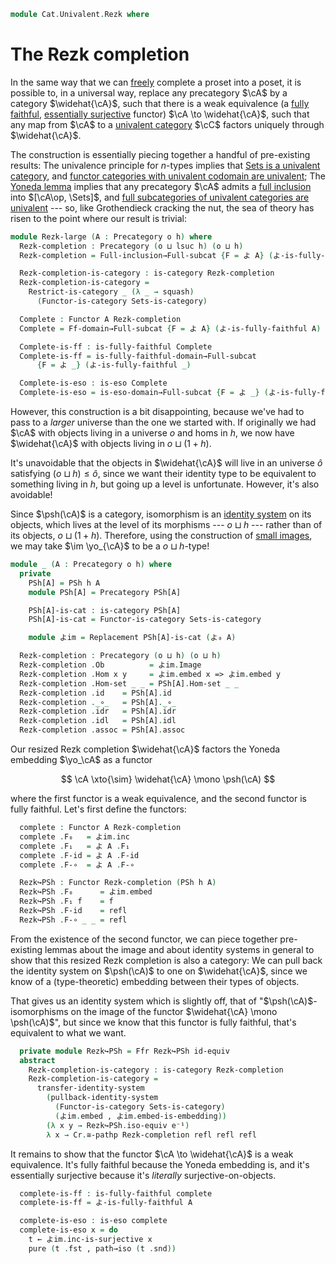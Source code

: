 <!--
```agda
{-# OPTIONS -vtc.def.fun:10 #-}
open import Cat.Functor.FullSubcategory
open import Cat.Functor.Properties
open import Cat.Instances.Functor
open import Cat.Instances.Sets
open import Cat.Functor.Hom
open import Cat.Prelude

open import Data.Image

import Cat.Functor.Reasoning.FullyFaithful as Ffr
import Cat.Reasoning as Cr
```
-->

```agda
module Cat.Univalent.Rezk where
```

<!--
```agda
private variable
  o h o' h' : Level
open Precategory
open Functor
```
-->

# The Rezk completion

In the same way that we can [freely] complete a proset into a poset, it
is possible to, in a universal way, replace any precategory $\cA$ by
a category $\widehat{\cA}$, such that there is a weak equivalence (a
[fully faithful], [essentially surjective] functor) $\cA \to
\widehat{\cA}$, such that any map from $\cA$ to a [univalent
category] $\cC$ factors uniquely through $\widehat{\cA}$.

[freely]: Cat.Functor.Adjoint.html
[fully faithful]: Cat.Functor.Base.html#ff-functors
[essentially surjective]: Cat.Functor.Base.html#essential-fibres
[univalent category]: Cat.Univalent.html

The construction is essentially piecing together a handful of
pre-existing results: The univalence principle for $n$-types implies
that [Sets is a univalent category][setu], and [functor categories with
univalent codomain are univalent][funcu]; The [Yoneda lemma] implies
that any precategory $\cA$ admits a [full inclusion] into
$[\cA\op, \Sets]$, and [full subcategories of univalent categories
are univalent][fullu] --- so, like Grothendieck cracking the nut, the
sea of theory has risen to the point where our result is trivial:

[setu]: Cat.Instances.Sets.html
[funcu]: Cat.Instances.Functor.html#functor-categories
[Yoneda lemma]: Cat.Functor.Hom.html#the-yoneda-embedding
[full inclusion]: Cat.Functor.FullSubcategory.html#from-full-inclusions
[fullu]: Cat.Functor.FullSubcategory.html#Restrict-is-category

```agda
module Rezk-large (A : Precategory o h) where
  Rezk-completion : Precategory (o ⊔ lsuc h) (o ⊔ h)
  Rezk-completion = Full-inclusion→Full-subcat {F = よ A} (よ-is-fully-faithful A)

  Rezk-completion-is-category : is-category Rezk-completion
  Rezk-completion-is-category =
    Restrict-is-category _ (λ _ → squash)
      (Functor-is-category Sets-is-category)

  Complete : Functor A Rezk-completion
  Complete = Ff-domain→Full-subcat {F = よ A} (よ-is-fully-faithful A)

  Complete-is-ff : is-fully-faithful Complete
  Complete-is-ff = is-fully-faithful-domain→Full-subcat
      {F = よ _} (よ-is-fully-faithful _)

  Complete-is-eso : is-eso Complete
  Complete-is-eso = is-eso-domain→Full-subcat {F = よ _} (よ-is-fully-faithful _)
```

However, this construction is a bit disappointing, because we've had to
pass to a _larger_ universe than the one we started with. If originally
we had $\cA$ with objects living in a universe $o$ and homs in $h$,
we now have $\widehat{\cA}$ with objects living in $o \sqcup (1 + h)$.

It's unavoidable that the objects in $\widehat{\cA}$ will live in an
universe $\widehat{o}$ satisfying $(o \sqcup h) \le \widehat{o}$, since
we want their identity type to be equivalent to something living in $h$,
but going up a level is unfortunate. However, it's also avoidable!

Since $\psh(\cA)$ is a category, isomorphism is an [identity system]
on its objects, which lives at the level of its morphisms --- $o \sqcup h$
--- rather than of its objects, $o \sqcup (1 + h)$. Therefore, using the
construction of [small images], we may take $\im \yo_{\cA}$ to be a
$o \sqcup h$-type!

[identity system]: 1Lab.Path.IdentitySystem.html
[small images]: Data.Image.html

```agda
module _ (A : Precategory o h) where
  private
    PSh[A] = PSh h A
    module PSh[A] = Precategory PSh[A]

    PSh[A]-is-cat : is-category PSh[A]
    PSh[A]-is-cat = Functor-is-category Sets-is-category

    module よim = Replacement PSh[A]-is-cat (よ₀ A)

  Rezk-completion : Precategory (o ⊔ h) (o ⊔ h)
  Rezk-completion .Ob          = よim.Image
  Rezk-completion .Hom x y     = よim.embed x => よim.embed y
  Rezk-completion .Hom-set _ _ = PSh[A].Hom-set _ _
  Rezk-completion .id    = PSh[A].id
  Rezk-completion ._∘_   = PSh[A]._∘_
  Rezk-completion .idr   = PSh[A].idr
  Rezk-completion .idl   = PSh[A].idl
  Rezk-completion .assoc = PSh[A].assoc
```

Our resized Rezk completion $\widehat{\cA}$ factors the Yoneda
embedding $\yo_\cA$ as a functor

$$
\cA \xto{\sim} \widehat{\cA} \mono \psh(\cA)
$$

where the first functor is a weak equivalence, and the second functor is
fully faithful. Let's first define the functors:

```agda
  complete : Functor A Rezk-completion
  complete .F₀   = よim.inc
  complete .F₁   = よ A .F₁
  complete .F-id = よ A .F-id
  complete .F-∘  = よ A .F-∘

  Rezk↪PSh : Functor Rezk-completion (PSh h A)
  Rezk↪PSh .F₀      = よim.embed
  Rezk↪PSh .F₁ f    = f
  Rezk↪PSh .F-id    = refl
  Rezk↪PSh .F-∘ _ _ = refl
```

From the existence of the second functor, we can piece together
pre-existing lemmas about the image and about identity systems in
general to show that this resized Rezk completion is also a category: We
can pull back the identity system on $\psh(\cA)$ to one on
$\widehat{\cA}$, since we know of a (type-theoretic) embedding
between their types of objects.

That gives us an identity system which is slightly off, that of
"$\psh(\cA)$-isomorphisms on the image of the functor
$\widehat{\cA} \mono \psh(\cA)$", but since we know that this
functor is fully faithful, that's equivalent to what we want.

```agda
  private module Rezk↪PSh = Ffr Rezk↪PSh id-equiv
  abstract
    Rezk-completion-is-category : is-category Rezk-completion
    Rezk-completion-is-category =
      transfer-identity-system
        (pullback-identity-system
          (Functor-is-category Sets-is-category)
          (よim.embed , よim.embed-is-embedding))
        (λ x y → Rezk↪PSh.iso-equiv e⁻¹)
        λ x → Cr.≅-pathp Rezk-completion refl refl refl
```

It remains to show that the functor $\cA \to \widehat{\cA}$ is a
weak equivalence. It's fully faithful because the Yoneda embedding is,
and it's essentially surjective because it's _literally_
surjective-on-objects.

```agda
  complete-is-ff : is-fully-faithful complete
  complete-is-ff = よ-is-fully-faithful A

  complete-is-eso : is-eso complete
  complete-is-eso x = do
    t ← よim.inc-is-surjective x
    pure (t .fst , path→iso (t .snd))
```
